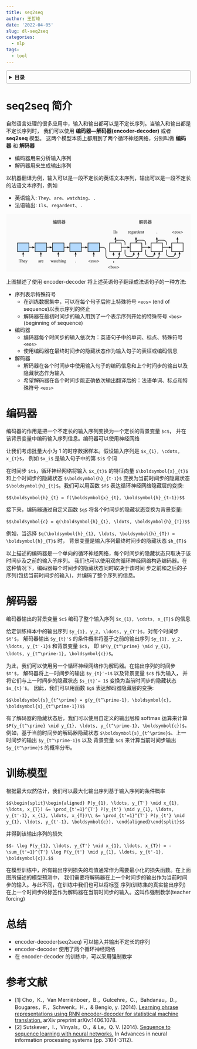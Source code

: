 ```yaml
---
title: seq2seq
author: 王哲峰
date: '2022-04-05'
slug: dl-seq2seq
categories:
  - nlp
tags:
  - tool
---
```


<style>
details {
    border: 1px solid #aaa;
    border-radius: 4px;
    padding: .5em .5em 0;
}
summary {
    font-weight: bold;
    margin: -.5em -.5em 0;
    padding: .5em;
}
details[open] {
    padding: .5em;
}
details[open] summary {
    border-bottom: 1px solid #aaa;
    margin-bottom: .5em;
}
</style>

<details><summary>目录</summary><p>

- [seq2seq 简介](#seq2seq-简介)
- [编码器](#编码器)
- [解码器](#解码器)
- [训练模型](#训练模型)
- [总结](#总结)
- [参考文献](#参考文献)
</p></details><p></p>

# seq2seq 简介

自然语言处理的很多应用中，输入和输出都可以是不定长序列。当输入和输出都是不定长序列时，
我们可以使用 **编码器—解码器(encoder-decoder)** 或者 **seq2seq** 模型。
这两个模型本质上都用到了两个循环神经网络，分别叫做 **编码器** 和 **解码器**

* 编码器用来分析输入序列
* 解码器用来生成输出序列

以机器翻译为例，输入可以是一段不定长的英语文本序列，输出可以是一段不定长的法语文本序列，例如

* 英语输入: `They`、`are`、`watching`、`.`
* 法语输出: `Ils`、`regardent`、`.`

![img](images/seq2seq.png)

上图描述了使用 encoder-decoder 将上述英语句子翻译成法语句子的一种方法:

* 序列表示特殊符号
    - 在训练数据集中，可以在每个句子后附上特殊符号 `<eos>` (end of sequence)以表示序列的终止
    - 解码器在最初时间步的输入用到了一个表示序列开始的特殊符号 `<bos>` (beginning of sequence)
* 编码器
    - 编码器每个时间步的输入依次为：英语句子中的单词、标点、特殊符号 `<eos>`
    - 使用编码器在最终时间步的隐藏状态作为输入句子的表征或编码信息
* 解码器
    - 解码器在各个时间步中使用输入句子的编码信息和上个时间步的输出以及隐藏状态作为输入 
    - 希望解码器在各个时间步能正确依次输出翻译后的：法语单词、标点和特殊符号 `<eos>`

# 编码器

编码器的作用是把一个不定长的输入序列变换为一个定长的背景变量 `$c$`，
并在该背景变量中编码输入序列信息。编码器可以使用神经网络

让我们考虑批量大小为 1 的时序数据样本。假设输入序列是 `$x_{1}, \cdots, x_{T}$`，
例如 `$x_i$`  是输入句子中的第 `$i$` 个词

在时间步 `$t$`，循环神经网络将输入 `$x_{t}$` 的特征向量 `$\boldsymbol{x}_{t}$` 和上个时间步的隐藏状态 `$\boldsymbol{h}_{t-1}$` 
变换为当前时间步的隐藏状态 `$\boldsymbol{h}_{t}$`。我们可以用函数 `$f$` 表达循环神经网络隐藏层的变换:

`$$\boldsymbol{h}_{t} = f(\boldsymbol{x}_{t}, \boldsymbol{h}_{t-1})$$` 

接下来，编码器通过自定义函数 `$q$`  将各个时间步的隐藏状态变换为背景变量:

`$$\boldsymbol{c} = q(\boldsymbol{h}_{1}, \ldots, \boldsymbol{h}_{T})$$` 

例如，当选择 `$q(\boldsymbol{h}_{1}, \ldots, \boldsymbol{h}_{T}) = \boldsymbol{h}_{T}$`  时，
背景变量是输入序列最终时间步的隐藏状态 `$h_{T}$`

以上描述的编码器是一个单向的循环神经网络，每个时间步的隐藏状态只取决于该时间步及之前的输入子序列。
我们也可以使用双向循环神经网络构造编码器。在这种情况下，编码器每个时间步的隐藏状态同时取决于该时间
步之前和之后的子序列(包括当前时间步的输入)，并编码了整个序列的信息。

# 解码器

编码器输出的背景变量 `$c$` 编码了整个输入序列 `$x_{1}, \cdots, x_{T}$` 的信息

给定训练样本中的输出序列 `$y_{1}, y_2, \ldots, y_{T'}$`，对每个时间步 `$t'$`，
解码器输出 `$y_{t}'$`  的条件概率将基于之前的输出序列 `$y_{1}, y_2, \ldots, y_{t'-1}$` 和背景变量 `$c$`，
即 `$P(y_{t^\prime} \mid y_{1}, \ldots, y_{t^\prime-1}, \boldsymbol{c})$`。

为此，我们可以使用另一个循环神经网络作为解码器。在输出序列的时间步 `$t'$`，
解码器将上一时间步的输出 `$y_{t}′−1$` 以及背景变量 `$c$` 作为输入，
并将它们与上一时间步的隐藏状态 `$s_{t}′− 1$` 变换为当前时间步的隐藏状态 `$s_{t}′$`。
因此，我们可以用函数 `$g$` 表达解码器隐藏层的变换:

`$$\boldsymbol{s}_{t^\prime} = g(y_{t^\prime-1}, \boldsymbol{c}, \boldsymbol{s}_{t^\prime-1})$$` 

有了解码器的隐藏状态后，我们可以使用自定义的输出层和 softmax 运算来计算 `$P(y_{t^\prime} \mid y_{1}, \ldots, y_{t^\prime-1}, \boldsymbol{c})$`，
例如，基于当前时间步的解码器隐藏状态 `$\boldsymbol{s}_{t^\prime}$`、上一时间步的输出 `$y_{t^\prime-1}$` 以及
背景变量 `$c$` 来计算当前时间步输出 `$y_{t^\prime}$` 的概率分布。

# 训练模型

根据最大似然估计，我们可以最大化输出序列基于输入序列的条件概率

`$$\begin{split}\begin{aligned}
P(y_{1}, \ldots, y_{T'} \mid x_{1}, \ldots, x_{T})
&= \prod_{t'=1}^{T'} P(y_{t'} \mid y_{1}, \ldots, y_{t'-1}, x_{1}, \ldots, x_{T})\\
&= \prod_{t'=1}^{T'} P(y_{t'} \mid y_{1}, \ldots, y_{t'-1}, \boldsymbol{c}),
\end{aligned}\end{split}$$` 

并得到该输出序列的损失

`$$- \log P(y_{1}, \ldots, y_{T'} \mid x_{1}, \ldots, x_{T}) = -\sum_{t'=1}^{T'} \log P(y_{t'} \mid y_{1}, \ldots, y_{t'-1}, \boldsymbol{c}).$$` 

在模型训练中，所有输出序列损失的均值通常作为需要最小化的损失函数。在上面图所描述的模型预测中，
我们需要将解码器在上一个时间步的输出作为当前时间步的输入。与此不同，在训练中我们也可以将标签
序列(训练集的真实输出序列)在上一个时间步的标签作为解码器在当前时间步的输入。这叫作强制教学(teacher forcing)

# 总结

* encoder-decoder(seq2seq) 可以输入并输出不定长的序列
* encoder-decoder 使用了两个循环神经网络
* 在 encoder-decoder 的训练中，可以采用强制教学

# 参考文献

* [1] Cho，K.，Van Merriënboer，B.，Gulcehre，C.，Bahdanau，D.，Bougares，F.，Schwenk，H.，& Bengio, y. (2014). [Learning phrase representations using RNN encoder-decoder for statistical machine translation.]() arXiv preprint arXiv:1406.1078.
* [2] Sutskever，I.，Vinyals，O.，& Le，Q. V. (2014). [Sequence to sequence learning with neural networks.]() In Advances in neural information processing systems (pp. 3104-3112).

